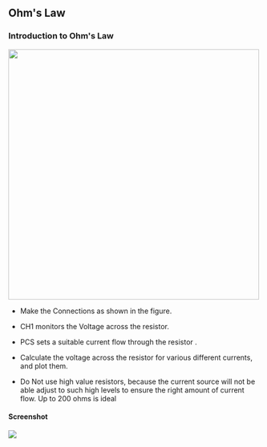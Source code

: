 Ohm's Law
---

### Introduction to Ohm's Law

<img src="https://fossasia.github.io/pslab-experiments/images/schematics/ohms.svg" width=500 height=500>

* Make the Connections as shown in the figure.

* CH1 monitors the Voltage across the resistor.

* PCS sets a suitable current flow through the resistor .

* Calculate the voltage across the resistor for various different currents, and plot them.
	
* Do Not use high value resistors, because the current source will not be able adjust to such high levels to ensure the right amount of current flow. Up to 200 ohms is ideal

#### Screenshot

<img src="https://fossasia.github.io/pslab-experiments/images/screenshots/ohms_law.png">

